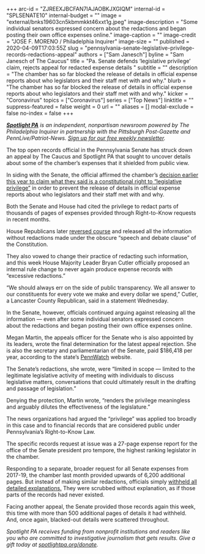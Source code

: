 +++
arc-id = "ZJREEXJBCFAN7IAJAOBKJXGIQM"
internal-id = "SPLSENATE10"
internal-budget = ""
image = "external/bnks19603cn5kbmmkkt46xxt1g.jpeg"
image-description = "Some individual senators expressed concern about the redactions and began posting their own office expenses online."
image-caption = ""
image-credit = "JOSE F. MORENO / Philadelphia Inquirer"
image-size = ""
published = 2020-04-09T17:03:55Z
slug = "pennsylvania-senate-legislative-privilege-records-redactions-appeal"
authors = ["Sam Janesch"]
byline = "Sam Janesch of The Caucus"
title = "Pa. Senate defends ‘legislative privilege’ claim, rejects appeal for redacted expense details "
subtitle = ""
description = "The chamber has so far blocked the release of details in official expense reports about who legislators and their staff met with and why."
blurb = "The chamber has so far blocked the release of details in official expense reports about who legislators and their staff met with and why."
kicker = "Coronavirus"
topics = ["Coronavirus"]
series = ["Top News"]
linktitle = ""
suppress-featured = false
weight = 0
url = ""
aliases = []
modal-exclude = false
no-index = false
+++

<a href="https://www.spotlightpa.org/"><i><b>Spotlight PA</b></i></a><i> is an independent, nonpartisan newsroom powered by The Philadelphia Inquirer in partnership with the Pittsburgh Post-Gazette and PennLive/Patriot-News. </i><a href="https://www.spotlightpa.org/newsletters"><i>Sign up for our free weekly newsletter</i></a><i>.</i>

The top open records official in the Pennsylvania Senate has struck down an appeal by The Caucus and Spotlight PA that sought to uncover details about some of the chamber’s expenses that it shielded from public view.

In siding with the Senate, the official affirmed the chamber’s <a href="https://www.spotlightpa.org/news/2020/02/pennsylvania-lawmakers-spending-blocking-details/" target="_blank">decision earlier this year to claim what they said is a constitutional right to “legislative privilege”</a> in order to prevent the release of details in official expense reports about who legislators and their staff met with and why.

Both the Senate and House had cited the privilege to redact parts of thousands of pages of expenses provided through Right-to-Know requests in recent months.

House Republicans later <a href="https://www.spotlightpa.org/news/2020/03/pennsylvania-house-spending-details-lawmakers-release-reversal/" target="_blank">reversed course</a> and released all the information without redactions made under the obscure “speech and debate clause” of the Constitution.

They also vowed to change their practice of redacting such information, and this week House Majority Leader Bryan Cutler officially proposed an internal rule change to never again produce expense records with “excessive redactions.”

“We should always err on the side of public transparency. We all answer to our constituents for every vote we make and every dollar we spend,” Cutler, a Lancaster County Republican, said in a statement Wednesday.

<script src="https://www.spotlightpa.org/embed.js" async></script><div data-spl-embed-version="1" data-spl-src="https://www.spotlightpa.org/embeds/donate/"></div>


In the Senate, however, officials continued arguing against releasing all the information — even after some individual senators expressed concern about the redactions and began posting their own office expenses online.

Megan Martin, the appeals officer for the Senate who is also appointed by its leaders, wrote the final determination for the latest appeal rejection. She is also the secretary and parliamentarian of the Senate, paid $186,418 per year, according to the state’s <a href="http://pennwatch.pa.gov/Pages/default.aspx" target=_blank>PennWatch</a> website.

The Senate’s redactions, she wrote, were “limited in scope — limited to the legitimate legislative activity of meeting with individuals to discuss legislative matters, conversations that could ultimately result in the drafting and passage of legislation.”

Denying the protection, Martin wrote, “renders the privilege meaningless and arguably dilutes the effectiveness of the legislature.”

The news organizations had argued the “privilege” was applied too broadly in this case and to financial records that are considered public under Pennsylvania’s Right-to-Know Law.

<script src="https://www.spotlightpa.org/embed.js" async></script><div data-spl-embed-version="1" data-spl-src="https://www.spotlightpa.org/embeds/newsletter/"></div>

The specific records request at issue was a 27-page expense report for the office of the Senate president pro tempore, the highest ranking legislator in the chamber.

Responding to a separate, broader request for all Senate expenses from 2017-19, the chamber last month provided upwards of 6,200 additional pages. But instead of making similar redactions, officials simply <a href="https://www.spotlightpa.org/news/2020/03/pennsylvania-senate-finance-budget-public-open-records/" target=_blank>withheld all detailed explanations.</a> They were scrubbed without explanation, as if those parts of the records had never existed.

Facing another appeal, the Senate provided those records again this week, this time with more than 500 additional pages of details it had withheld. And, once again, blacked-out details were scattered throughout.

<i>Spotlight PA receives funding from nonprofit institutions and readers like you who are committed to investigative journalism that gets results. Give a gift today at </i><a href="https://www.spotlightpa.org/donate"><i>spotlightpa.org/donate</i></a><i>.</i>
